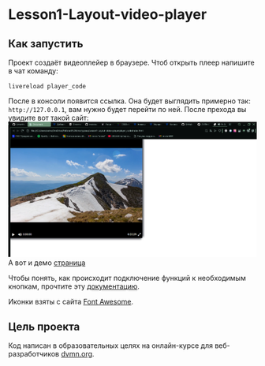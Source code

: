 # Lesson1-Layout-video-player

## Как запустить

Проект создаёт видеоплейер в браузере. Чтоб открыть плеер напишите в чат команду:
```
livereload player_code
```
После в консоли появится ссылка. Она будет выглядить примерно так: `http://127.0.0.1`, вам нужно будет перейти по ней. После прехода вы увидите вот такой сайт:
![alt text](2025-10-01.png)
А вот и демо [страница](https://limonhog.github.io/Lesson1-Layout-video-player/player_code/index)

Чтобы понять, как происходит подключение функций к необходимым кнопкам, прочтите эту [документацию](https://github.com/devmanorg/video-player-jslib). 

Иконки взяты с сайта [Font Awesome](https://fontawesome.com/v4).

## Цель проекта

Код написан в образовательных целях на онлайн-курсе для веб-разработчиков [dvmn.org](https://dvmn.org/).
